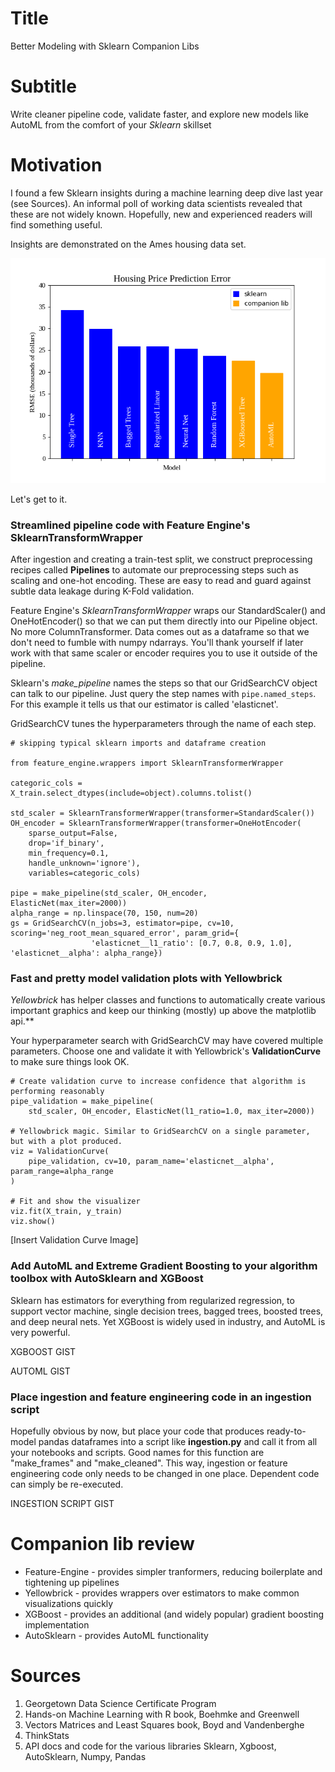 # Title
Better Modeling with Sklearn Companion Libs
# Subtitle
Write cleaner pipeline code, validate faster, and explore new models like AutoML from the comfort of your *Sklearn* skillset

# Motivation
I found a few Sklearn insights during a machine learning deep dive last year (see Sources). An informal poll of working data scientists revealed that these are not widely known. Hopefully, new and experienced readers will find something useful. 

Insights are demonstrated on the Ames housing data set.

![Score Barplot](./score_barplot.png)

Let's get to it.


### Streamlined pipeline code with Feature Engine's **SklearnTransformWrapper**

After ingestion and creating a train-test split, we construct preprocessing recipes called **Pipelines** to automate our preprocessing steps such as scaling and one-hot encoding. These are easy to read and guard against subtle data leakage during K-Fold validation.

Feature Engine's *SklearnTransformWrapper* wraps our StandardScaler() and OneHotEncoder() so that we can put them directly into our Pipeline object. No more ColumnTransformer. Data comes out as a dataframe so that we don't need to fumble with numpy ndarrays. You'll thank yourself if later work with that same scaler or encoder requires you to use it outside of the pipeline.

Sklearn's *make_pipeline* names the steps so that our GridSearchCV object can talk to our pipeline. 
Just query the step names with `pipe.named_steps`. For this example it tells us that our estimator is called 'elasticnet'.

GridSearchCV tunes the hyperparameters through the name of each step. 

```
# skipping typical sklearn imports and dataframe creation 

from feature_engine.wrappers import SklearnTransformerWrapper

categoric_cols = X_train.select_dtypes(include=object).columns.tolist()

std_scaler = SklearnTransformerWrapper(transformer=StandardScaler())
OH_encoder = SklearnTransformerWrapper(transformer=OneHotEncoder(
    sparse_output=False, 
    drop='if_binary', 
    min_frequency=0.1, 
    handle_unknown='ignore'), 
    variables=categoric_cols)

pipe = make_pipeline(std_scaler, OH_encoder, ElasticNet(max_iter=2000))
alpha_range = np.linspace(70, 150, num=20)
gs = GridSearchCV(n_jobs=3, estimator=pipe, cv=10, scoring='neg_root_mean_squared_error', param_grid={
                  'elasticnet__l1_ratio': [0.7, 0.8, 0.9, 1.0], 'elasticnet__alpha': alpha_range})
```

### Fast and pretty model validation plots with Yellowbrick

*Yellowbrick* has helper classes and functions to automatically create various important graphics and keep our thinking (mostly) up above the matplotlib api.**

Your hyperparameter search with GridSearchCV may have covered multiple parameters. Choose one and validate it with Yellowbrick's **ValidationCurve** to make sure things look OK. 

```
# Create validation curve to increase confidence that algorithm is performing reasonably
pipe_validation = make_pipeline(
    std_scaler, OH_encoder, ElasticNet(l1_ratio=1.0, max_iter=2000))

# Yellowbrick magic. Similar to GridSearchCV on a single parameter, but with a plot produced.
viz = ValidationCurve(
    pipe_validation, cv=10, param_name='elasticnet__alpha', param_range=alpha_range
)

# Fit and show the visualizer
viz.fit(X_train, y_train)
viz.show()
```

[Insert Validation Curve Image]


### Add AutoML and Extreme Gradient Boosting to your algorithm toolbox with AutoSklearn and XGBoost
Sklearn has estimators for everything from regularized regression, to support vector machine, single decision trees, bagged trees, boosted trees, and deep neural nets. Yet XGBoost is widely used in industry, and AutoML is very powerful. 

XGBOOST GIST

AUTOML GIST

### Place ingestion and feature engineering code in an ingestion script  
Hopefully obvious by now, but place your code that produces ready-to-model pandas dataframes into a script like **ingestion.py** and call it from all your notebooks and scripts. Good names for this function are "make_frames" and "make_cleaned". This way, ingestion or feature engineering code only needs to be changed in one place. Dependent code can simply be re-executed. 

INGESTION SCRIPT GIST

# Companion lib review
* Feature-Engine - provides simpler tranformers, reducing boilerplate and tightening up pipelines
* Yellowbrick - provides wrappers over estimators to make common visualizations quickly
* XGBoost - provides an additional (and widely popular) gradient boosting implementation
* AutoSklearn - provides AutoML functionality

# Sources
1. Georgetown Data Science Certificate Program
1. Hands-on Machine Learning with R book, Boehmke and Greenwell
1. Vectors Matrices and Least Squares book, Boyd and Vandenberghe
1. ThinkStats
1. API docs and code for the various libraries Sklearn, Xgboost, AutoSklearn, Numpy, Pandas
